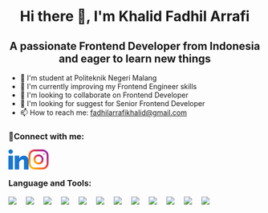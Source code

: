 <h1 align="center">
Hi there 👋, I'm Khalid Fadhil Arrafi
</h1>

<h2 align='center'>A passionate Frontend Developer from Indonesia and eager to learn new things</h2>

- 🏫 I'm student at Politeknik Negeri Malang
- 🌱 I'm currently improving my Frontend Engineer skills
- 👯 I'm looking to collaborate on Frontend Developer
- 🤔 I'm looking for suggest for Senior Frontend Developer
- 📫 How to reach me: fadhilarrafikhalid@gmail.com

<h3>🤝Connect with me: </h3>
<a href="https://www.linkedin.com/in/khalid-fadhil-arrafi/" target="_blank">
  <img align="left" src="image/linked-in-alt.svg" width="40px" alt="LinkedIn" />
</a>
<a href="https://www.instagram.com/khalidarrafi/" target="_blank">
  <img align="left" src="image/instagram.svg" width="40px" alt="Instagram" />
</a>
<br/>
<br/>

### Language and Tools:
<a href="https://www.w3schools.com/html/">
    <img align="left" src="https://skillicons.dev/icons?i=html" width="35px"/>
</a>
<a href="https://www.w3schools.com/css/">
    <img align="left" src="https://skillicons.dev/icons?i=css" width="35px" />
</a>
<a href="https://developer.mozilla.org/en-US/docs/Web/JavaScript">
    <img align="left" src="https://skillicons.dev/icons?i=js" width="35px"/>
</a>
<a href="https://tailwindcss.com/">
    <img align="left" src="https://skillicons.dev/icons?i=tailwind" width="35px"/>
</a>
<a href="https://getbootstrap.com/">
    <img align="left" src="https://skillicons.dev/icons?i=bootstrap"width="35px" />
</a>
<a href="https://react.dev/">
    <img align="left" src="https://skillicons.dev/icons?i=react"width="35px" />
</a>
<a href="https://nextjs.org/">
    <img align="left" src="https://skillicons.dev/icons?i=nextjs"width="35px" />
</a>
<a href="https://www.php.net/">
    <img align="left" src="https://skillicons.dev/icons?i=php" width="35px"/>
</a>
<a href="https://git-scm.com/">
    <img align="left" src="https://skillicons.dev/icons?i=git"width="35px" />
</a>
<a href="https://laravel.com/">
    <img align="left" src="https://skillicons.dev/icons?i=laravel"width="35px" />
</a>
<a href="https://express.com/">
    <img align="left" src="https://skillicons.dev/icons?i=express"width="35px" />
</a>
<a href="https://mysql.com/">
    <img align="left" src="https://skillicons.dev/icons?i=mysql"width="35px" />
</a>


<!-- **K2FA/K2FA** is a ✨ _special_ ✨ repository because its `README.md` (this file) appears on your GitHub profile.

Here are some ideas to get you started:

- 🔭 I’m currently working on ...
- 🌱 I’m currently learning ...
- 👯 I’m looking to collaborate on ...
- 🤔 I’m looking for help with ...
- 💬 Ask me about ...
- 📫 How to reach me: ...
- 😄 Pronouns: ...
- ⚡ Fun fact: ... -->
